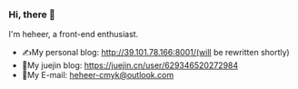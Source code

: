 ### Hi, there 👋

I'm heheer, a front-end enthusiast.

- ✍My personal blog: http://39.101.78.166:8001/(will be rewritten shortly)
- 📖My juejin blog: https://juejin.cn/user/629346520272984
- 📧My E-mail: heheer-cmyk@outlook.com
